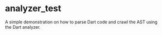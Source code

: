 # analyzer_test

A simple demonstration on how to parse Dart code and crawl the AST using the
Dart analyzer.
